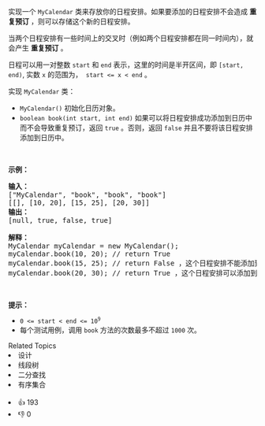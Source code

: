 <p>实现一个 <code>MyCalendar</code> 类来存放你的日程安排。如果要添加的日程安排不会造成 <strong>重复预订</strong> ，则可以存储这个新的日程安排。</p>

<p>当两个日程安排有一些时间上的交叉时（例如两个日程安排都在同一时间内），就会产生 <strong>重复预订</strong> 。</p>

<p>日程可以用一对整数 <code>start</code> 和 <code>end</code> 表示，这里的时间是半开区间，即 <code>[start, end)</code>, 实数&nbsp;<code>x</code> 的范围为， &nbsp;<code>start &lt;= x &lt; end</code> 。</p>

<p>实现 <code>MyCalendar</code> 类：</p>

<ul>
	<li><code>MyCalendar()</code> 初始化日历对象。</li>
	<li><code>boolean book(int start, int end)</code> 如果可以将日程安排成功添加到日历中而不会导致重复预订，返回 <code>true</code> 。否则，返回 <code>false</code>&nbsp;并且不要将该日程安排添加到日历中。</li>
</ul>

<p>&nbsp;</p>

<p><strong>示例：</strong></p>

<pre>
<strong>输入：</strong>
["MyCalendar", "book", "book", "book"]
[[], [10, 20], [15, 25], [20, 30]]
<strong>输出：</strong>
[null, true, false, true]

<strong>解释：</strong>
MyCalendar myCalendar = new MyCalendar();
myCalendar.book(10, 20); // return True
myCalendar.book(15, 25); // return False ，这个日程安排不能添加到日历中，因为时间 15 已经被另一个日程安排预订了。
myCalendar.book(20, 30); // return True ，这个日程安排可以添加到日历中，因为第一个日程安排预订的每个时间都小于 20 ，且不包含时间 20 。</pre>

<p>&nbsp;</p>

<p><strong>提示：</strong></p>

<ul>
	<li><code>0 &lt;= start &lt; end &lt;= 10<sup>9</sup></code></li>
	<li>每个测试用例，调用 <code>book</code> 方法的次数最多不超过 <code>1000</code> 次。</li>
</ul>
<div><div>Related Topics</div><div><li>设计</li><li>线段树</li><li>二分查找</li><li>有序集合</li></div></div><br><div><li>👍 193</li><li>👎 0</li></div>